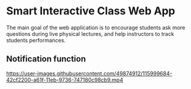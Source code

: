 # Smart Interactive Class Web App

The main goal of the web application is to encourage students ask more questions during live physical lectures, and help instructors to track students performances.

## Notification function


https://user-images.githubusercontent.com/49874912/115999684-42cf2200-a61f-11eb-9736-747180c98cb9.mp4



